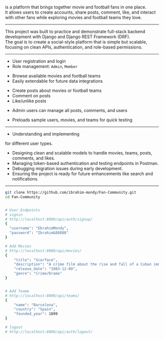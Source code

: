 <!-- #  Fan Community -->

<!-- **Fan Community**  -->
is a platform that brings together movie and football fans in one place.  
It allows users to create accounts, share posts, comment, like, and interact with other fans while exploring movies and football teams they love.

---

<!-- ##  **About the Project** -->

This project was built to practice and demonstrate full-stack backend development with Django and Django REST Framework (DRF).  
The goal is to create a social-style platform that is simple but scalable, focusing on clean APIs, authentication, and role-based permissions.

---

<!-- ##  **Features** -->

<!-- - **Authentication System** -->
  - User registration and login
  - Role management: `Admin`, `Member`

<!-- - **Movie & Football Database** -->
  - Browse available movies and football teams
  - Easily extendable for future data integrations

<!-- - **Community Interaction** -->
  - Create posts about movies or football teams
  - Comment on posts
  - Like/unlike posts

<!-- - **Admin Controls** -->
  - Admin users can manage all posts, comments, and users

<!-- - **Seed Script** -->
  - Preloads sample users, movies, and teams for quick testing

---
 <!-- ##  **Challenges Faced** - -->

- Understanding and implementing 
<!-- **role-based permissions** -->
 for different user types.  
- Designing clean and scalable models to handle movies, teams, posts, comments, and likes.  
- Managing token-based authentication and testing endpoints in Postman.  
- Debugging migration issues during early development.  
- Ensuring the project is ready for future enhancements like search and notifications.

---

 <!-- **How to Run the Project** -->

<!-- ### 1. Clone the Repository -->
```bash
git clone https://github.com/ibrahim-mondy/Fan-Community.git
cd Fan-Community


# User Endpoints
# signin
# http://localhost:8000/api/auth/signup/
{
  "username": "EbrahimMondy",
  "password": "Ibrahim&88888"
}

# Add Movies
# http://localhost:8000/api/movies/
{
    "title": "Scarface",
    "description": "A crime film about the rise and fall of a Cuban immigrant in Miami's criminal underworld.",
    "release_date": "1983-12-09",
    "genre": "Crime/Drama"
}


# Add Teame
# http://localhost:8000/api/teams/
{
    "name": "Barcelona",
    "country": "Spain",
    "founded_year": 1899
}

# logout
# http://localhost:8000/api/auth/logout/
